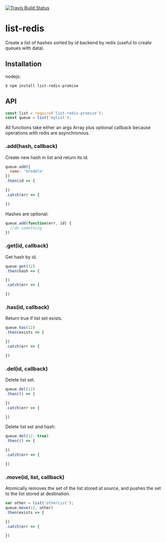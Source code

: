 [![Travis Build
Status](https://img.shields.io/travis/indatawetrust/list-redis-promise.svg)](https://travis-ci.org/indatawetrust/list-redis-promise)

# list-redis

  Create a list of hashes sorted by id backend by redis (useful to create queues with data).


## Installation

nodejs:

    $ npm install list-redis-promise
    

## API

```js
const list = require('list-redis-promise');
const queue = list('mylist');
```

  All functions take either an args Array plus optional callback because operations
  with redis are asynchronous.

### .add(hash, callback)

  Create new hash in list and return its id.

```js
queue.add({
  name: 'bredele'
})
.then(id => {

})
.catch(err => {

})

```

  Hashes are optional:

```js
queue.add(function(err, id) {
  //do something
})
```

### .get(id, callback)

  Get hash by id.

```js
queue.get(12)
.then(hash => {

})
.catch(err => {

})
```

### .has(id, callback)

  Return true if list set exists.

```js
queue.has(12)
.then(exists => {

})
.catch(err => {

})
```

### .del(id, callback)

  Delete list set.

```js
queue.del(12)
.then(() => {

})
.catch(err => {

})
```

  Delete list set and hash:

 ```js
queue.del(12, true)
.then(() => {

})
.catch(err => {

})
``` 

### .move(id, list, callback)

  Atomically removes the set of the list stored at source, and pushes the set to the list stored at destination.

```js
var other = list('otherList');
queue.move(12, other)
.then(exists => {

})
.catch(err => {

})
```
